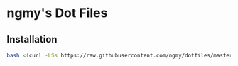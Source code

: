 # ngmy's Dot Files

## Installation

```bash
bash <(curl -LSs https://raw.githubusercontent.com/ngmy/dotfiles/master/install.sh)
```
